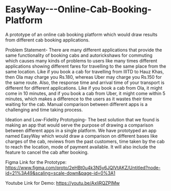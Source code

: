 # EasyWay---Online-Cab-Booking-Platform
A prototype of an online cab booking platform which would draw results from different cab booking applications.

Problem Statement-
There are many different applications that provide the same functionality of booking cabs and autorickshaws for commuting which causes many kinds of problems to users like many times different applications showing different fares for travelling to the same place from the same location. Like if you book a cab for travelling from IIITD to Hauz Khas, then Ola may charge you Rs.180, whereas Uber may charge you Rs.150 for the same route. Also, the response time and arrival time of your transport is different for different applications. Like if you book a cab from Ola, it might come in 10 minutes, and if you book a cab from Uber, it might come within 5 minutes, which makes a difference to the users as it wastes their time waiting for the cab. Manual comparison between different apps is a challenging and time taking process.

Ideation and Low-Fidelity Prototyping-
The best solution that we found is making an app that would serve the purpose of drawing a comparison between different apps in a single platform. We have prototyped an app named EasyWay which would draw a comparison on different bases like charges of the cab, reviews from the past customers, time taken by the cab to reach the location, mode of payment available. It will also include the feature to cancel the cab after booking.

Figma Link for the Prototype:
https://www.figma.com/proto/2eHBt0u4k3N5y6JQlVtAKZ/Untitled?node-id=21%3A49&scaling=scale-down&page-id=0%3A1

Youtube Link for Demo:
https://youtu.be/AxliRQZPlMw
